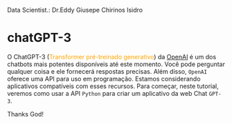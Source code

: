 Data Scientist.: Dr.Eddy Giusepe Chirinos Isidro

# chatGPT-3

O ChatGPT-3 (<font color="orange">Transformer pré-treinado generativo</font>) da [OpenAI](https://openai.com/) é um dos chatbots mais potentes disponíveis até este momento. Você pode perguntar qualquer coisa e ele fornecerá respostas precisas. Além disso, `OpenAI` oferece uma API para uso em programação. Estamos considerando aplicativos compatíveis com esses recursos. Para começar, neste tutorial, veremos como usar a API `Python` para criar um aplicativo da web Chat `GPT-3`. 








Thanks God!